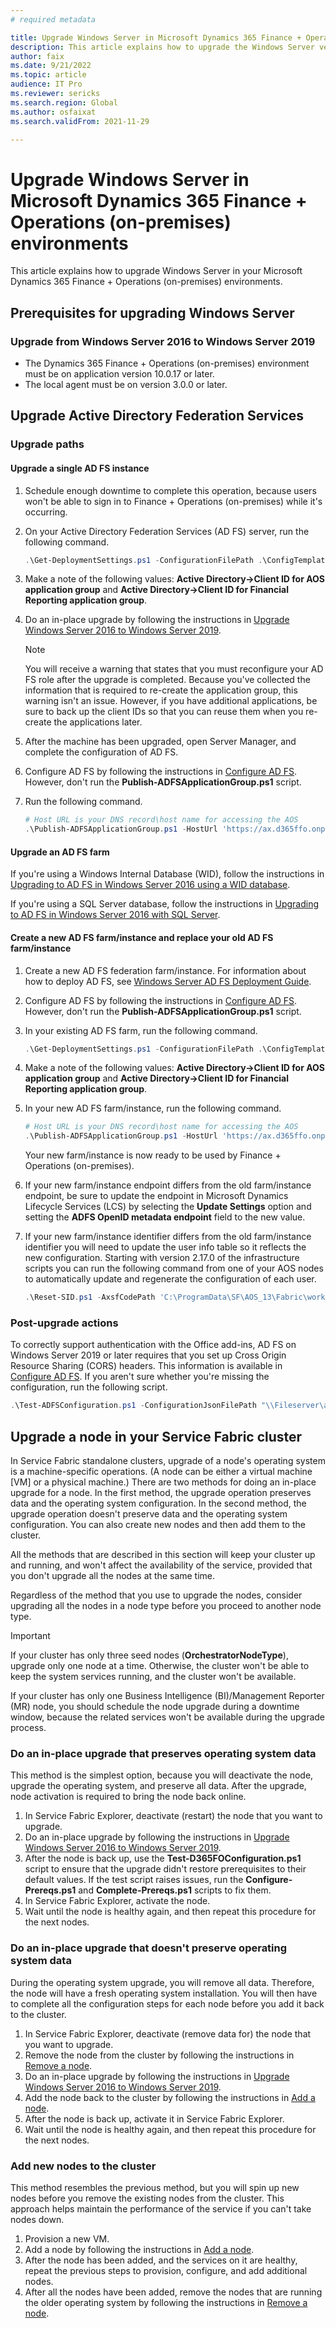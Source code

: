 ```yaml
---
# required metadata

title: Upgrade Windows Server in Microsoft Dynamics 365 Finance + Operations (on-premises) environments
description: This article explains how to upgrade the Windows Server version that your Microsoft Dynamics 365 Finance + Operations (on-premises) environments are using.
author: faix
ms.date: 9/21/2022
ms.topic: article
audience: IT Pro
ms.reviewer: sericks
ms.search.region: Global
ms.author: osfaixat
ms.search.validFrom: 2021-11-29

---
```


# Upgrade Windows Server in Microsoft Dynamics 365 Finance + Operations (on-premises) environments

This article explains how to upgrade Windows Server in your Microsoft Dynamics 365 Finance + Operations (on-premises) environments.

## Prerequisites for upgrading Windows Server

### Upgrade from Windows Server 2016 to Windows Server 2019

- The Dynamics 365 Finance + Operations (on-premises) environment must be on application version 10.0.17 or later.
- The local agent must be on version 3.0.0 or later.

## Upgrade Active Directory Federation Services

### Upgrade paths

#### Upgrade a single AD FS instance

1. Schedule enough downtime to complete this operation, because users won't be able to sign in to Finance + Operations (on-premises) while it's occurring.
1. On your Active Directory Federation Services (AD FS) server, run the following command.

    ```powershell
    .\Get-DeploymentSettings.ps1 -ConfigurationFilePath .\ConfigTemplate.xml
    ```

1. Make a note of the following values: **Active Directory-\>Client ID for AOS application group** and **Active Directory-\>Client ID for Financial Reporting application group**.
1. Do an in-place upgrade by following the instructions in [Upgrade Windows Server 2016 to Windows Server 2019](/windows-server/upgrade/upgrade-2016-to-2019).

    > [!NOTE]
    > You will receive a warning that states that you must reconfigure your AD FS role after the upgrade is completed. Because you've collected the information that is required to re-create the application group, this warning isn't an issue. However, if you have additional applications, be sure to back up the client IDs so that you can reuse them when you re-create the applications later.

1. After the machine has been upgraded, open Server Manager, and complete the configuration of AD FS.
1. Configure AD FS by following the instructions in [Configure AD FS](./setup-deploy-on-premises-pu41.md#configureadfs). However, don't run the **Publish-ADFSApplicationGroup.ps1** script.
1. Run the following command.

    ```powershell
    # Host URL is your DNS record\host name for accessing the AOS
    .\Publish-ADFSApplicationGroup.ps1 -HostUrl 'https://ax.d365ffo.onprem.contoso.com' -ClientId <"Value of Active Directory->Client ID for AOS application group"> -FinancialReportingClientId <"Client ID for Financial Reporting application group">
    ```

#### Upgrade an AD FS farm

If you're using a Windows Internal Database (WID), follow the instructions in [Upgrading to AD FS in Windows Server 2016 using a WID database](/windows-server/identity/ad-fs/deployment/upgrading-to-ad-fs-in-windows-server).

If you're using a SQL Server database, follow the instructions in [Upgrading to AD FS in Windows Server 2016 with SQL Server](/windows-server/identity/ad-fs/deployment/upgrading-to-ad-fs-in-windows-server-sql).

#### Create a new AD FS farm/instance and replace your old AD FS farm/instance

1. Create a new AD FS federation farm/instance. For information about how to deploy AD FS, see [Windows Server AD FS Deployment Guide](/windows-server/identity/ad-fs/deployment/windows-server-2012-r2-ad-fs-deployment-guide).
1. Configure AD FS by following the instructions in [Configure AD FS](./setup-deploy-on-premises-pu41.md#configureadfs). However, don't run the **Publish-ADFSApplicationGroup.ps1** script.
1. In your existing AD FS farm, run the following command.

    ```powershell
    .\Get-DeploymentSettings.ps1 -ConfigurationFilePath .\ConfigTemplate.xml
    ```

1. Make a note of the following values: **Active Directory-\>Client ID for AOS application group** and **Active Directory-\>Client ID for Financial Reporting application group**.
1. In your new AD FS farm/instance, run the following command.

    ```powershell
    # Host URL is your DNS record\host name for accessing the AOS
    .\Publish-ADFSApplicationGroup.ps1 -HostUrl 'https://ax.d365ffo.onprem.contoso.com' -ClientId <"Value of Active Directory->Client ID for AOS application group"> -FinancialReportingClientId <"Client ID for Financial Reporting application group">
    ```

    Your new farm/instance is now ready to be used by Finance + Operations (on-premises).

1. If your new farm/instance endpoint differs from the old farm/instance endpoint, be sure to update the endpoint in Microsoft Dynamics Lifecycle Services (LCS) by selecting the **Update Settings** option and setting the **ADFS OpenID metadata endpoint** field to the new value.

1. If your new farm/instance identifier differs from the old farm/instance identifier you will need to update the user info table so it reflects the new configuration. Starting with version 2.17.0 of the infrastructure scripts you can run the following command from one of your AOS nodes to automatically update and regenerate the configuration of each user.

    ```powershell
    .\Reset-SID.ps1 -AxsfCodePath 'C:\ProgramData\SF\AOS_13\Fabric\work\Applications\AXSFType_App184\AXSF.Code.1.0.20190902'
    ```

### Post-upgrade actions

To correctly support authentication with the Office add-ins, AD FS on Windows Server 2019 or later requires that you set up Cross Origin Resource Sharing (CORS) headers. This information is available in [Configure AD FS](./setup-deploy-on-premises-pu41.md#configureadfs). If you aren't sure whether you're missing the configuration, run the following script.

```powershell
.\Test-ADFSConfiguration.ps1 -ConfigurationJsonFilePath "\\Fileserver\agent\wp\EN10\StandaloneSetup-746342\config.json"
```

## Upgrade a node in your Service Fabric cluster

In Service Fabric standalone clusters, upgrade of a node's operating system is a machine-specific operations. (A node can be either a virtual machine \[VM\] or a physical machine.) There are two methods for doing an in-place upgrade for a node. In the first method, the upgrade operation preserves data and the operating system configuration. In the second method, the upgrade operation doesn't preserve data and the operating system configuration. You can also create new nodes and then add them to the cluster.

All the methods that are described in this section will keep your cluster up and running, and won't affect the availability of the service, provided that you don't upgrade all the nodes at the same time.

Regardless of the method that you use to upgrade the nodes, consider upgrading all the nodes in a node type before you proceed to another node type.

> [!IMPORTANT]
> If your cluster has only three seed nodes (**OrchestratorNodeType**), upgrade only one node at a time. Otherwise, the cluster won't be able to keep the system services running, and the cluster won't be available.
>
> If your cluster has only one Business Intelligence (BI)/Management Reporter (MR) node, you should schedule the node upgrade during a downtime window, because the related services won't be available during the upgrade process.

### Do an in-place upgrade that preserves operating system data

This method is the simplest option, because you will deactivate the node, upgrade the operating system, and preserve all data. After the upgrade, node activation is required to bring the node back online.

1. In Service Fabric Explorer, deactivate (restart) the node that you want to upgrade.
1. Do an in-place upgrade by following the instructions in [Upgrade Windows Server 2016 to Windows Server 2019](/windows-server/upgrade/upgrade-2016-to-2019).
1. After the node is back up, use the **Test-D365FOConfiguration.ps1** script to ensure that the upgrade didn't restore prerequisites to their default values. If the test script raises issues, run the **Configure-Prereqs.ps1** and **Complete-Prereqs.ps1** scripts to fix them.
1. In Service Fabric Explorer, activate the node.
1. Wait until the node is healthy again, and then repeat this procedure for the next nodes.

### Do an in-place upgrade that doesn't preserve operating system data

During the operating system upgrade, you will remove all data. Therefore, the node will have a fresh operating system installation. You will then have to complete all the configuration steps for each node before you add it back to the cluster.

1. In Service Fabric Explorer, deactivate (remove data for) the node that you want to upgrade.
1. Remove the node from the cluster by following the instructions in [Remove a node](./onprem-remove-reinstall-aos-node.md#remove-a-node).
1. Do an in-place upgrade by following the instructions in [Upgrade Windows Server 2016 to Windows Server 2019](/windows-server/upgrade/upgrade-2016-to-2019).
1. Add the node back to the cluster by following the instructions in [Add a node](./onprem-remove-reinstall-aos-node.md#add-a-node).
1. After the node is back up, activate it in Service Fabric Explorer.
1. Wait until the node is healthy again, and then repeat this procedure for the next nodes.

### Add new nodes to the cluster

This method resembles the previous method, but you will spin up new nodes before you remove the existing nodes from the cluster. This approach helps maintain the performance of the service if you can't take nodes down.

1. Provision a new VM.
1. Add a node by following the instructions in [Add a node](./onprem-remove-reinstall-aos-node.md#add-a-node).
1. After the node has been added, and the services on it are healthy, repeat the previous steps to provision, configure, and add additional nodes.
1. After all the nodes have been added, remove the nodes that are running the older operating system by following the instructions in [Remove a node](./onprem-remove-reinstall-aos-node.md#remove-a-node).
